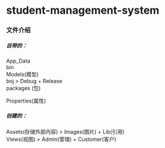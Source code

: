 <h1>student-management-system</h1>
<!-- 学生管理系统 -->

<h3>文件介绍</h3>

<h5>自带的：</h5>
App_Data<br>
bin<br>
Models(模型)<br>
boj > Debug + Release<br>
packages (包)<br>

Properties(属性)



<h5>创建的：</h5>
Assets(存储外部内容) > Images(图片) + Lib(引用)
<br>
Views(视图) > Admin(管理) + Customer(客户)